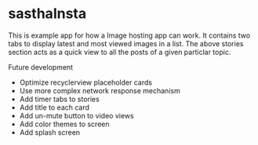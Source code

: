 # sasthaInsta

This is example app for how a Image hosting app can work. It contains two tabs to display latest and most viewed images in a list. The above stories section acts as a quick view to all the posts of a given particlar topic. 

Future development
- Optimize recyclerview placeholder cards
- Use more complex network response mechanism
- Add timer tabs to stories
- Add title to each card
- Add un-mute button to video views
- Add color themes to screen
- Add splash screen
